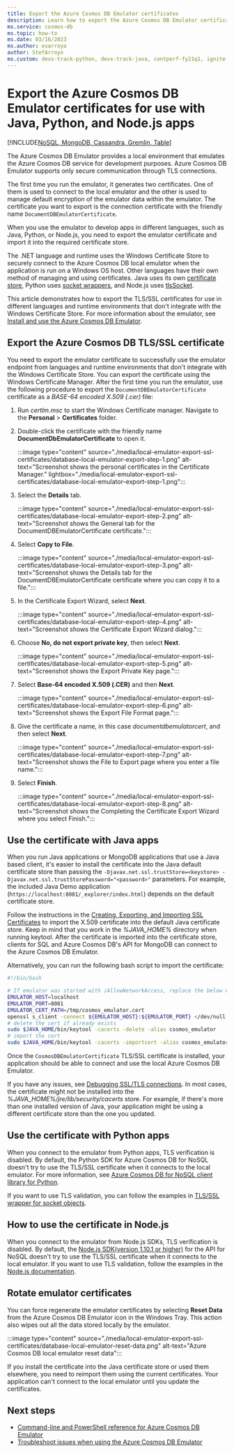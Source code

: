 ```yaml
---
title: Export the Azure Cosmos DB Emulator certificates
description: Learn how to export the Azure Cosmos DB Emulator certificate for use with languages and environments that don't integrate with the Windows Certificate Store.
ms.service: cosmos-db
ms.topic: how-to
ms.date: 03/16/2023
ms.author: esarroyo
author: StefArroyo 
ms.custom: devx-track-python, devx-track-java, contperf-fy21q1, ignite-2022, devx-track-extended-java, devx-track-js
---
```


# Export the Azure Cosmos DB Emulator certificates for use with Java, Python, and Node.js apps
[!INCLUDE[NoSQL, MongoDB, Cassandra, Gremlin, Table](includes/appliesto-nosql-mongodb-cassandra-gremlin-table.md)]

The Azure Cosmos DB Emulator provides a local environment that emulates the Azure Cosmos DB service for development purposes. Azure Cosmos DB Emulator supports only secure communication through TLS connections.

The first time you run the emulator, it generates two certificates. One of them is used to connect to the local emulator and the other is used to manage default encryption of the emulator data within the emulator. The certificate you want to export is the connection certificate with the friendly name `DocumentDBEmulatorCertificate`.

When you use the emulator to develop apps in different languages, such as Java, Python, or Node.js, you need to export the emulator certificate and import it into the required certificate store.

The .NET language and runtime uses the Windows Certificate Store to securely connect to the Azure Cosmos DB local emulator when the application is run on a Windows OS host. Other languages have their own method of managing and using certificates. Java uses its own [certificate store](https://docs.oracle.com/cd/E19830-01/819-4712/ablqw/index.html), Python uses [socket wrappers](https://docs.python.org/2/library/ssl.html), and Node.js uses [tlsSocket](https://nodejs.org/api/tls.html#tls_tls_connect_options_callback).

This article demonstrates how to export the TLS/SSL certificates for use in different languages and runtime environments that don't integrate with the Windows Certificate Store. For more information about the emulator, see [Install and use the Azure Cosmos DB Emulator](emulator.md).

## <a id="export-emulator-certificate"></a>Export the Azure Cosmos DB TLS/SSL certificate

You need to export the emulator certificate to successfully use the emulator endpoint from languages and runtime environments that don't integrate with the Windows Certificate Store. You can export the certificate using the Windows Certificate Manager. After the first time you run the emulator, use the following procedure to export the `DocumentDBEmulatorCertificate` certificate as a *BASE-64 encoded X.509 (.cer)* file:

1. Run *certlm.msc* to start the Windows Certificate manager. Navigate to the **Personal** > **Certificates** folder.

1. Double-click the certificate with the friendly name **DocumentDbEmulatorCertificate** to open it.

   :::image type="content" source="./media/local-emulator-export-ssl-certificates/database-local-emulator-export-step-1.png" alt-text="Screenshot shows the personal certificates in the Certificate Manager." lightbox="./media/local-emulator-export-ssl-certificates/database-local-emulator-export-step-1.png":::

1. Select the **Details** tab.

   :::image type="content" source="./media/local-emulator-export-ssl-certificates/database-local-emulator-export-step-2.png" alt-text="Screenshot shows the General tab for the DocumentDBEmulatorCertificate certificate.":::

1. Select **Copy to File**.

   :::image type="content" source="./media/local-emulator-export-ssl-certificates/database-local-emulator-export-step-3.png" alt-text="Screenshot shows the Details tab for the DocumentDBEmulatorCertificate certificate where you can copy it to a file.":::

1. In the Certificate Export Wizard, select **Next**.

   :::image type="content" source="./media/local-emulator-export-ssl-certificates/database-local-emulator-export-step-4.png" alt-text="Screenshot shows the Certificate Export Wizard dialog.":::

1. Choose **No, do not export private key**, then select **Next**.

   :::image type="content" source="./media/local-emulator-export-ssl-certificates/database-local-emulator-export-step-5.png" alt-text="Screenshot shows the Export Private Key page.":::

1. Select **Base-64 encoded X.509 (.CER)** and then **Next**.

   :::image type="content" source="./media/local-emulator-export-ssl-certificates/database-local-emulator-export-step-6.png" alt-text="Screenshot shows the Export File Format page.":::

1. Give the certificate a name, in this case *documentdbemulatorcert*, and then select **Next**.

   :::image type="content" source="./media/local-emulator-export-ssl-certificates/database-local-emulator-export-step-7.png" alt-text="Screenshot shows the File to Export page where you enter a file name.":::

1. Select **Finish**.

   :::image type="content" source="./media/local-emulator-export-ssl-certificates/database-local-emulator-export-step-8.png" alt-text="Screenshot shows the Completing the Certificate Export Wizard where you select Finish.":::

## Use the certificate with Java apps

When you run Java applications or MongoDB applications that use a Java based client, it's easier to install the certificate into the Java default certificate store than passing the `-Djavax.net.ssl.trustStore=<keystore> -Djavax.net.ssl.trustStorePassword="<password>"` parameters. For example, the included Java Demo application (`https://localhost:8081/_explorer/index.html`) depends on the default certificate store.

Follow the instructions in the [Creating, Exporting, and Importing SSL Certificates](https://docs.oracle.com/cd/E54932_01/doc.705/e54936/cssg_create_ssl_cert.htm) to import the X.509 certificate into the default Java certificate store. Keep in mind that you work in the *%JAVA_HOME%* directory when running keytool. After the certificate is imported into the certificate store, clients for SQL and Azure Cosmos DB's API for MongoDB can connect to the Azure Cosmos DB Emulator.

Alternatively, you can run the following bash script to import the certificate:

```bash
#!/bin/bash

# If emulator was started with /AllowNetworkAccess, replace the below with the actual IP address of it:
EMULATOR_HOST=localhost
EMULATOR_PORT=8081
EMULATOR_CERT_PATH=/tmp/cosmos_emulator.cert
openssl s_client -connect ${EMULATOR_HOST}:${EMULATOR_PORT} </dev/null | sed -ne '/-BEGIN CERTIFICATE-/,/-END CERTIFICATE-/p' > $EMULATOR_CERT_PATH
# delete the cert if already exists
sudo $JAVA_HOME/bin/keytool -cacerts -delete -alias cosmos_emulator
# import the cert
sudo $JAVA_HOME/bin/keytool -cacerts -importcert -alias cosmos_emulator -file $EMULATOR_CERT_PATH
```

Once the `CosmosDBEmulatorCertificate` TLS/SSL certificate is installed, your application should be able to connect and use the local Azure Cosmos DB Emulator.

If you have any issues, see [Debugging SSL/TLS connections](https://docs.oracle.com/javase/7/docs/technotes/guides/security/jsse/ReadDebug.html). In most cases, the certificate might not be installed into the *%JAVA_HOME%/jre/lib/security/cacerts* store. For example, if there's more than one installed version of Java, your application might be using a different certificate store than the one you updated.

## Use the certificate with Python apps

When you connect to the emulator from Python apps, TLS verification is disabled. By default, the Python SDK for Azure Cosmos DB for NoSQL doesn't try to use the TLS/SSL certificate when it connects to the local emulator. For more information, see [Azure Cosmos DB for NoSQL client library for Python](nosql/quickstart-python.md).

If you want to use TLS validation, you can follow the examples in [TLS/SSL wrapper for socket objects](https://docs.python.org/3/library/ssl.html).

## How to use the certificate in Node.js

When you connect to the emulator from Node.js SDKs, TLS verification is disabled. By default, the [Node.js SDK(version 1.10.1 or higher)](nosql/sdk-nodejs.md) for the API for NoSQL doesn't try to use the TLS/SSL certificate when it connects to the local emulator. If you want to use TLS validation, follow the examples in the [Node.js documentation](https://nodejs.org/api/tls.html#tls_tls_connect_options_callback).

## Rotate emulator certificates

You can force regenerate the emulator certificates by selecting **Reset Data** from the Azure Cosmos DB Emulator icon in the Windows Tray. This action also wipes out all the data stored locally by the emulator.

:::image type="content" source="./media/local-emulator-export-ssl-certificates/database-local-emulator-reset-data.png" alt-text="Azure Cosmos DB local emulator reset data":::

If you install the certificate into the Java certificate store or used them elsewhere, you need to reimport them using the current certificates. Your application can't connect to the local emulator until you update the certificates.

## Next steps

* [Command-line and PowerShell reference for Azure Cosmos DB Emulator](emulator-command-line-parameters.md)
* [Troubleshoot issues when using the Azure Cosmos DB Emulator](troubleshoot-local-emulator.md)
